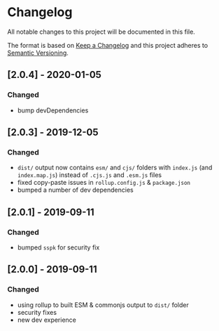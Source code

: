 # Changelog
All notable changes to this project will be documented in this file.

The format is based on [Keep a Changelog](http://keepachangelog.com/en/1.0.0/)
and this project adheres to [Semantic Versioning](http://semver.org/spec/v2.0.0.html).

## [2.0.4] - 2020-01-05

### Changed
* bump devDependencies

## [2.0.3] - 2019-12-05

### Changed
* `dist/` output now contains `esm/` and `cjs/` folders with `index.js` (and
  `index.map.js`) instead of `.cjs.js` and `.esm.js` files
* fixed copy-paste issues in `rollup.config.js` & `package.json`
* bumped a number of dev dependencies

## [2.0.1] - 2019-09-11

### Changed
* bumped `sspk` for security fix

## [2.0.0] - 2019-09-11

### Changed
* using rollup to built ESM & commonjs output to `dist/` folder
* security fixes
* new dev experience
